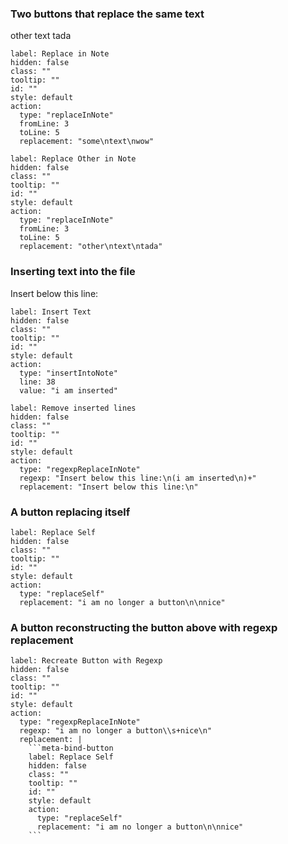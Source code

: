 ### Two buttons that replace the same text

other
text
tada

```meta-bind-button
label: Replace in Note
hidden: false
class: ""
tooltip: ""
id: ""
style: default
action:
  type: "replaceInNote"
  fromLine: 3
  toLine: 5
  replacement: "some\ntext\nwow"
```

```meta-bind-button
label: Replace Other in Note
hidden: false
class: ""
tooltip: ""
id: ""
style: default
action:
  type: "replaceInNote"
  fromLine: 3
  toLine: 5
  replacement: "other\ntext\ntada"
```

### Inserting text into the file

Insert below this line:

```meta-bind-button
label: Insert Text
hidden: false
class: ""
tooltip: ""
id: ""
style: default
action:
  type: "insertIntoNote"
  line: 38
  value: "i am inserted"
```

```meta-bind-button
label: Remove inserted lines
hidden: false
class: ""
tooltip: ""
id: ""
style: default
action:
  type: "regexpReplaceInNote"
  regexp: "Insert below this line:\n(i am inserted\n)+"
  replacement: "Insert below this line:\n"
```

### A button replacing itself

```meta-bind-button
label: Replace Self
hidden: false
class: ""
tooltip: ""
id: ""
style: default
action:
  type: "replaceSelf"
  replacement: "i am no longer a button\n\nnice"
```

### A button reconstructing the button above with regexp replacement

```meta-bind-button
label: Recreate Button with Regexp
hidden: false
class: ""
tooltip: ""
id: ""
style: default
action:
  type: "regexpReplaceInNote"
  regexp: "i am no longer a button\\s+nice\n"
  replacement: |
    ```meta-bind-button
    label: Replace Self
    hidden: false
    class: ""
    tooltip: ""
    id: ""
    style: default
    action:
      type: "replaceSelf"
      replacement: "i am no longer a button\n\nnice"
    ```
```
